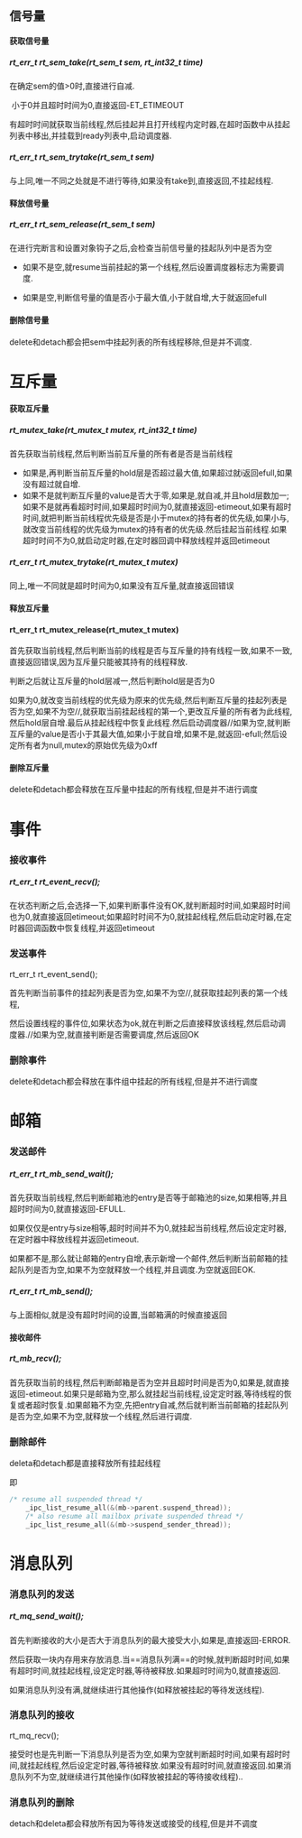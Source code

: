 ## 信号量 

#### 获取信号量

##### rt_err_t rt_sem_take(rt_sem_t sem, rt_int32_t time)

在确定sem的值>0时,直接进行自减.

​	小于0并且超时时间为0,直接返回-ET_ETIMEOUT

​	有超时时间就获取当前线程,然后挂起并且打开线程内定时器,在超时函数中从挂起	列表中移出,并挂载到ready列表中,启动调度器.

##### rt_err_t rt_sem_trytake(rt_sem_t sem)

与上同,唯一不同之处就是不进行等待,如果没有take到,直接返回,不挂起线程.

#### 释放信号量

##### rt_err_t rt_sem_release(rt_sem_t sem)

​	在进行完断言和设置对象钩子之后,会检查当前信号量的挂起队列中是否为空

- 如果不是空,就resume当前挂起的第一个线程,然后设置调度器标志为需要调度.

- 如果是空,判断信号量的值是否小于最大值,小于就自增,大于就返回efull

#### 删除信号量

delete和detach都会把sem中挂起列表的所有线程移除,但是并不调度.

# 互斥量

#### 获取互斥量

##### rt_mutex_take(rt_mutex_t mutex, rt_int32_t time)

首先获取当前线程,然后判断当前互斥量的所有者是否是当前线程

- 如果是,再判断当前互斥量的hold层是否超过最大值,如果超过就i返回efull,如果没有超过就自增.
- 如果不是就判断互斥量的value是否大于零,如果是,就自减,并且hold层数加一;如果不是就再看超时时间,如果超时时间为0,就直接返回-etimeout,如果有超时时间,就把判断当前线程优先级是否是小于mutex的持有者的优先级,如果小与,就改变当前线程的优先级为mutex的持有者的优先级.然后挂起当前线程.如果超时时间不为0,就启动定时器,在定时器回调中释放线程并返回etimeout

##### rt_err_t rt_mutex_trytake(rt_mutex_t mutex)

同上,唯一不同就是超时时间为0,如果没有互斥量,就直接返回错误

#### 释放互斥量

#### rt_err_t rt_mutex_release(rt_mutex_t mutex)

首先获取当前线程,然后判断当前的线程是否与互斥量的持有线程一致,如果不一致,直接返回错误,因为互斥量只能被其持有的线程释放.

判断之后就让互斥量的hold层减一,然后判断hold层是否为0

如果为0,就改变当前线程的优先级为原来的优先级,然后判断互斥量的挂起列表是否为空,如果不为空//,就获取当前挂起线程的第一个,更改互斥量的所有者为此线程,然后hold层自增.最后从挂起线程中恢复此线程.然后启动调度器//如果为空,就判断互斥量的value是否小于其最大值,如果小于就自增,如果不是,就返回-efull;然后设定所有者为null,mutex的原始优先级为0xff

#### 删除互斥量

delete和detach都会释放在互斥量中挂起的所有线程,但是并不进行调度

# 事件

### 接收事件

##### rt_err_t rt_event_recv();

在状态判断之后,会选择一下,如果判断事件没有OK,就判断超时时间,如果超时时间也为0,就直接返回etimeout;如果超时时间不为0,就挂起线程,然后启动定时器,在定时器回调函数中恢复线程,并返回etimeout

### 发送事件

rt_err_t rt_event_send();

首先判断当前事件的挂起列表是否为空,如果不为空//,就获取挂起列表的第一个线程,

然后设置线程的事件位,如果状态为ok,就在判断之后直接释放该线程,然后启动调度器.//如果为空,就直接判断是否需要调度,然后返回OK

### 删除事件

delete和detach都会释放在事件组中挂起的所有线程,但是并不进行调度

# 邮箱

### 发送邮件

##### rt_err_t rt_mb_send_wait();

首先获取当前线程,然后判断邮箱池的entry是否等于邮箱池的size,如果相等,并且超时时间为0,就直接返回-EFULL.

如果仅仅是entry与size相等,超时时间并不为0,就挂起当前线程,然后设定定时器,在定时器中释放线程并返回etimeout.

如果都不是,那么就让邮箱的entry自增,表示新增一个邮件,然后判断当前邮箱的挂起队列是否为空,如果不为空就释放一个线程,并且调度.为空就返回EOK.

##### rt_err_t rt_mb_send();

与上面相似,就是没有超时时间的设置,当邮箱满的时候直接返回

#### 接收邮件

##### rt_mb_recv();

首先获取当前的线程,然后判断邮箱是否为空并且超时时间是否为0,如果是,就直接返回-etimeout.如果只是邮箱为空,那么就挂起当前线程,设定定时器,等待线程的恢复或者超时恢复.如果邮箱不为空,先把entry自减,然后就判断当前邮箱的挂起队列是否为空,如果不为空,就释放一个线程,然后进行调度.

### 删除邮件

deleta和detach都是直接释放所有挂起线程

即

```c
/* resume all suspended thread */
    _ipc_list_resume_all(&(mb->parent.suspend_thread));
    /* also resume all mailbox private suspended thread */
    _ipc_list_resume_all(&(mb->suspend_sender_thread));
```

# 消息队列

### 消息队列的发送

##### rt_mq_send_wait();

首先判断接收的大小是否大于消息队列的最大接受大小,如果是,直接返回-ERROR.

然后获取一块内存用来存放消息.当==消息队列满==的时候,就判断超时时间,如果有超时时间,就挂起线程,设定定时器,等待被释放.如果超时时间为0,就直接返回.

如果消息队列没有满,就继续进行其他操作(如释放被挂起的等待发送线程).

### 消息队列的接收

rt_mq_recv();

接受时也是先判断一下消息队列是否为空,如果为空就判断超时时间,如果有超时时间,就挂起线程,然后设定定时器,等待被释放.如果没有超时时间,就直接返回.如果消息队列不为空,就继续进行其他操作(如释放被挂起的等待接收线程)..

### 消息队列的删除

detach和deleta都会释放所有因为等待发送或接受的线程,但是并不调度









